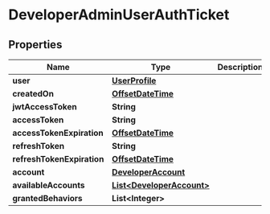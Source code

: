 
# DeveloperAdminUserAuthTicket

## Properties
Name | Type | Description | Notes
------------ | ------------- | ------------- | -------------
**user** | [**UserProfile**](UserProfile.md) |  |  [optional]
**createdOn** | [**OffsetDateTime**](OffsetDateTime.md) |  |  [optional]
**jwtAccessToken** | **String** |  |  [optional]
**accessToken** | **String** |  |  [optional]
**accessTokenExpiration** | [**OffsetDateTime**](OffsetDateTime.md) |  |  [optional]
**refreshToken** | **String** |  |  [optional]
**refreshTokenExpiration** | [**OffsetDateTime**](OffsetDateTime.md) |  |  [optional]
**account** | [**DeveloperAccount**](DeveloperAccount.md) |  |  [optional]
**availableAccounts** | [**List&lt;DeveloperAccount&gt;**](DeveloperAccount.md) |  |  [optional]
**grantedBehaviors** | **List&lt;Integer&gt;** |  |  [optional]



